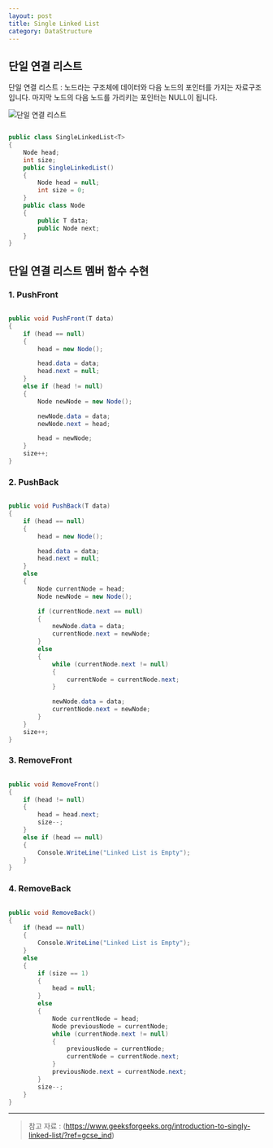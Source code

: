 ```yaml
---
layout: post
title: Single Linked List
category: DataStructure
---
```


## 단일 연결 리스트

단일 연결 리스트 : 노드라는 구조체에 데이터와 다음 노드의 포인터를 가지는 자료구조입니다.
마지막 노드의 다음 노드를 가리키는 포인터는 NULL이 됩니다.

![단일 연결 리스트](https://media.geeksforgeeks.org/wp-content/uploads/20240219155344/Singly-Linked-List.webp)

~~~c#

public class SingleLinkedList<T>
{
    Node head;
    int size;
    public SingleLinkedList()
    {
        Node head = null;
        int size = 0;
    }
    public class Node
    {
        public T data;
        public Node next;
    }
}

~~~

## 단일 연결 리스트 멤버 함수 수현

### 1. PushFront

~~~c#

public void PushFront(T data)
{
    if (head == null)
    {
        head = new Node();

        head.data = data;
        head.next = null;
    }
    else if (head != null)
    {
        Node newNode = new Node();

        newNode.data = data;
        newNode.next = head;

        head = newNode;
    }
    size++;
}
~~~
### 2. PushBack

~~~c#

public void PushBack(T data)
{
    if (head == null)
    {
        head = new Node();

        head.data = data;
        head.next = null;
    }
    else
    {
        Node currentNode = head;
        Node newNode = new Node();

        if (currentNode.next == null)
        {
            newNode.data = data;
            currentNode.next = newNode;
        }
        else
        {
            while (currentNode.next != null)
            {
                currentNode = currentNode.next;
            }

            newNode.data = data;
            currentNode.next = newNode;
        }
    }
    size++;
}
~~~
### 3. RemoveFront

~~~c#

public void RemoveFront()
{
    if (head != null)
    {
        head = head.next;
        size--;
    }
    else if (head == null)
    {
        Console.WriteLine("Linked List is Empty");
    }
}
~~~
### 4. RemoveBack

~~~c#

public void RemoveBack()
{
    if (head == null)
    {
        Console.WriteLine("Linked List is Empty");
    }
    else
    {
        if (size == 1)
        {
            head = null;
        }
        else
        {
            Node currentNode = head;
            Node previousNode = currentNode;
            while (currentNode.next != null)
            {
                previousNode = currentNode;
                currentNode = currentNode.next;
            }
            previousNode.next = currentNode.next;
        }
        size--;
    }
}
~~~

___
> 참고 자료 : (https://www.geeksforgeeks.org/introduction-to-singly-linked-list/?ref=gcse_ind)